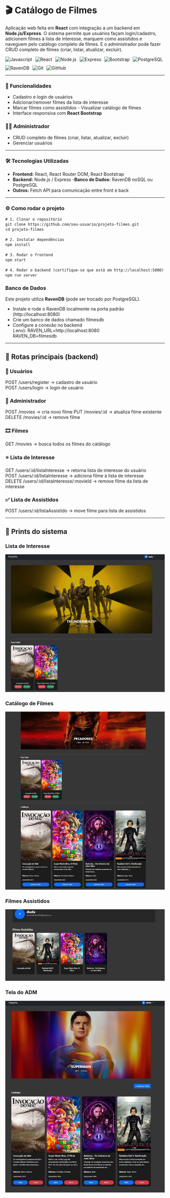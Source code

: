 # 🎬 Catálogo de Filmes 
Aplicação web feita em **React** com integração a um backend em **Node.js/Express**. 
O sistema permite que usuários façam login/cadastro, adicionem filmes à lista de interesse, marquem como assistidos e naveguem pelo catálogo completo de filmes. 
E o administrador pode fazer CRUD completo de filmes (criar, listar, atualizar, excluir).

<div style="display: flex; gap: 10px; flex-wrap: wrap;"> 
  <img align="center" alt="Javascript" src="https://img.shields.io/badge/JavaScript-F7DF1E?style=for-the-badge&logo=javascript&logoColor=black"/> 
  <img align="center" alt="React" src="https://img.shields.io/badge/React-20232A?logo=react&logoColor=61DAFB&style=for-the-badge"/> 
  <img align="center" alt="Node.js" src="https://img.shields.io/badge/Node.js-43853D?style=for-the-badge&logo=node.js&logoColor=white"/> 
  <img align="center" alt="Express" src="https://img.shields.io/badge/Express-000000?style=for-the-badge&logo=express&logoColor=white"/> 
  <img align="center" alt="Bootstrap" src="https://img.shields.io/badge/Bootstrap-563D7C?style=for-the-badge&logo=bootstrap&logoColor=white"/> 
  <img align="center" alt="PostgreSQL" src="https://img.shields.io/badge/PostgreSQL-316192?style=for-the-badge&logo=postgresql&logoColor=white"/> 
  <img align="center" alt="RavenDB" src="https://img.shields.io/badge/RavenDB-CC0000?style=for-the-badge&logo=raven&logoColor=white"/> 
  <img align="center" alt="Git" src="https://img.shields.io/badge/Git-F05033?style=for-the-badge&logo=git&logoColor=white"/> 
  <img align="center" alt="GitHub" src="https://img.shields.io/badge/GitHub-181717?style=for-the-badge&logo=github&logoColor=white"/> 
</div> 

--- 

### 🚀 Funcionalidades
- Cadastro e login de usuários
- Adicionar/remover filmes da lista de interesse 
- Marcar filmes como assistidos - Visualizar catálogo de filmes
- Interface responsiva com **React Bootstrap**

### 👩‍💼 Administrador 
- CRUD completo de filmes (criar, listar, atualizar, excluir)
- Gerenciar usuários 
  
--- 

### 🛠 Tecnologias Utilizadas 
- **Frontend:** React, React Router DOM, React Bootstrap 
- **Backend:** Node.js / Express 
-**Banco de Dados:** RavenDB noSQL ou PostgreSQL 
- **Outros:** Fetch API para comunicação entre front e back

--- 

### ⚙️ Como rodar o projeto

```
# 1. Clonar o repositório
git clone https://github.com/seu-usuario/projeto-filmes.git
cd projeto-filmes

# 2. Instalar dependências
npm install

# 3. Rodar o frontend
npm start

# 4. Rodar o backend (certifique-se que está em http://localhost:5000)
npm run server
```
### Banco de Dados
Este projeto utiliza **RavenDB** (pode ser trocado por PostgreSQL).
- Instale e rode o RavenDB localmente na porta padrão (http://localhost:8080)
- Crie um banco de dados chamado filmesdb
- Configure a conexão no backend  
(.env): RAVEN_URL=http://localhost:8080  
RAVEN_DB=filmesdb

---

## 📡 Rotas principais (backend) 

### 👤 Usuários
POST /users/register → cadastro de usuário <br> 
 POST /users/login → login de usuário 

### 📡 Administrador
POST /movies → cria novo filme
PUT /movies/:id → atualiza filme existente
DELETE /movies/:id → remove filme

### 🎞 Filmes 
GET /movies → busca todos os filmes do catálogo 

### ⭐ Lista de Interesse 
GET /users/:id/listaInteresse → retorna lista de interesse do usuário <br> 
POST /users/:id/listaInteresse → adiciona filme à lista de interesse <br>
DELETE /users/:id/listaInteresse/:movieId → remove filme da lista de interesse 

### ✅ Lista de Assistidos
POST /users/:id/listaAssistido → move filme para lista de assistidos 


---
## 📸 Prints do sistema 

###  Lista de Interesse 
![Lista de Interesse](./Prints/lista.jpg) 

### Catálogo de Filmes 
![Catálogo de Filmes](./Prints/home.jpg) 

###  Filmes Assistidos
![Filmes Assistidos](./Prints/listaA.jpg)

### Tela do ADM
![Filmes Assistidos](./Prints/adm.jpg)
